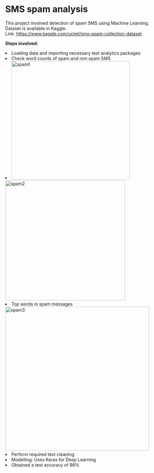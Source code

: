 # SMS spam analysis

This project involved detection of  spam SMS using Machine Learning. Dataset is available in Kaggle.
<br>Link: https://www.kaggle.com/uciml/sms-spam-collection-dataset

**Steps involved:**
  <li>  Loading data and importing necessary text analytics packages
  <li>  Check word counts of spam and non spam SMS <li>
        <img width="379" alt="spam1" src="https://user-images.githubusercontent.com/47410643/79669585-841a2f80-818a-11ea-8c70-23eac0d3fb9c.PNG">
    
   <img width="384" alt="spam2" src="https://user-images.githubusercontent.com/47410643/79669595-9bf1b380-818a-11ea-926d-1a80949f9f90.PNG">
   <li>Top words in spam messages
  
<img width="461" alt="spam3" src="https://user-images.githubusercontent.com/47410643/79669607-ae6bed00-818a-11ea-814f-cdad17eb0771.PNG">

<li>  Perform required text cleaning
<li>  Modelling: Uses Keras for Deep Learning
<li>  Obtained a test accuracy of 98%  
          


